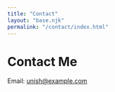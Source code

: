 ```yaml
---
title: "Contact"
layout: "base.njk"
permalink: "/contact/index.html"
---
```


# Contact Me

Email: unish@example.com
